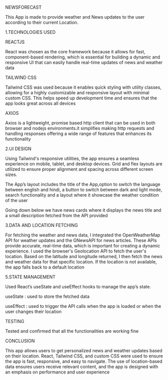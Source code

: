 NEWSFORECAST

This App is made to provide weather and News updates to the user according to their current Location.


1.TECHNOLOGIES USED

REACTJS

React was chosen as the core framework because it allows for fast, component-based rendering, which is essential for building a dynamic and responsive UI that can easily handle real-time updates of news and weather data

TAILWIND CSS

Tailwind CSS was used because it enables quick styling with utility classes, allowing for a highly customizable and responsive layout with minimal custom CSS. This helps speed up development time and ensures that the app looks great across all devices


AXIOS

Axios is a lightweight, promise based http client that can be used in both browser and nodejs environments.it simplifies making http requests and handling responses offering a wide range of features that enhances its functionality


2.UI DESIGN

Using Tailwind's responsive utilities, the app ensures a seamless experience on mobile, tablet, and desktop devices. Grid and flex layouts are utilized to ensure proper alignment and spacing across different screen sizes.

The App’s layout includes the title of the App,option to switch the language between english and hindi, a button to switch between dark and light mode, search 
functionality and  a layout where it showcase the weather condition of the user

Going down below we have news cards where it displays the news title and a small description fetched from the API provided

3.DATA AND LOCATION FETCHING

For fetching the weather and news data, I integrated the OpenWeatherMap API for weather updates and the GNewsAPI for news articles. These APIs provide accurate, real-time data, which is important for creating a dynamic experience.
 I used the browser's Geolocation API to fetch the user's location. Based on the latitude and longitude returned, I then fetch the news and weather data for that specific location. If the location is not available, the app falls back to a default location


5.STATE MANAGEMENT

Used React’s useState and useEffect hooks to manage the app’s state.

 useState : used to store the fetched data

useEffect : used to trigger the API calls when the app is loaded or when the user changes their location

 
TESTING

Tested and confirmed that all the functionalities are working fine 



CONCLUSION

This app allows users to get personalized news and weather updates based on their location. React, Tailwind CSS, and custom CSS were used to ensure the app is fast, responsive, and easy to navigate. The use of location-based data ensures users receive relevant content, and the app is designed with an emphasis on performance and user experience



